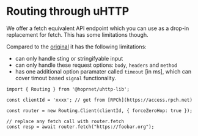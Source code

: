 # Routing through uHTTP

We offer a fetch equivalent API endpoint which you can use as a drop-in replacement for fetch.
This has some limitations though.

Compared to the [original](https://developer.mozilla.org/en-US/docs/Web/API/fetch) it has the following limitations:

- can only handle sting or stringifyable input
- can only handle these request options: `body`, `headers` and `method`
- has one additional option paramater called `timeout` [in ms], which can cover timout based `signal` functionality.

```
import { Routing } from '@hoprnet/uhttp-lib';

const clientId = 'xxxx'; // get from [RPCh](https://access.rpch.net)

const router = new Routing.Client(clientId, { forceZeroHop: true });

// replace any fetch call with router.fetch
const resp = await router.fetch("https://foobar.org");
```
